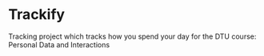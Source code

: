 # Trackify
Tracking project which tracks how you spend your day for the DTU course: Personal Data and Interactions
